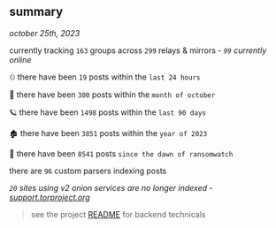 
## summary
_october 25th, 2023_

currently tracking `163` groups across `299` relays & mirrors - _`99` currently online_

⏲ there have been `19` posts within the `last 24 hours`

🦈 there have been `300` posts within the `month of october`

🪐 there have been `1498` posts within the `last 90 days`

🏚 there have been `3851` posts within the `year of 2023`

🦕 there have been `8541` posts `since the dawn of ransomwatch`

there are `96` custom parsers indexing posts

_`20` sites using v2 onion services are no longer indexed - [support.torproject.org](https://support.torproject.org/onionservices/v2-deprecation/)_

> see the project [README](https://github.com/joshhighet/ransomwatch#ransomwatch--) for backend technicals
